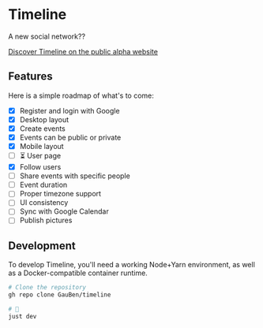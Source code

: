 # Timeline

A new social network??

[Discover Timeline on the public alpha website](https://timeline-dev.vercel.app/auth)

## Features

Here is a simple roadmap of what's to come:

- [x] Register and login with Google
- [x] Desktop layout
- [x] Create events
- [x] Events can be public or private
- [x] Mobile layout
- [ ] ⏳ User page
- [x] Follow users
- [ ] Share events with specific people
- [ ] Event duration
- [ ] Proper timezone support
- [ ] UI consistency
- [ ] Sync with Google Calendar
- [ ] Publish pictures

## Development

To develop Timeline, you'll need a working Node+Yarn environment, as well as a Docker-compatible container runtime.

```bash
# Clone the repository
gh repo clone GauBen/timeline

# 🚀
just dev
```
